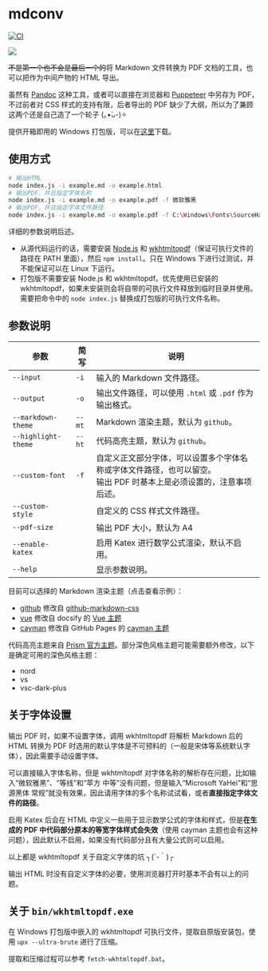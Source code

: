 # mdconv

[![CI](https://github.com/TransparentLC/mdconv/actions/workflows/ci.yml/badge.svg)](https://github.com/TransparentLC/mdconv/actions/workflows/ci.yml)

![](https://ae01.alicdn.com/kf/Hc12855789d4e4da9873ad1a75a7e97a1V.png)

~~不是第一个也不会是最后一个的~~将 Markdown 文件转换为 PDF 文档的工具，也可以把作为中间产物的 HTML 导出。

虽然有 [Pandoc](https://pandoc.org/) 这种工具，或者可以直接在浏览器和 [Puppeteer](https://github.com/puppeteer/puppeteer) 中另存为 PDF，不过前者对 CSS 样式的支持有限，后者导出的 PDF 缺少了大纲，所以为了兼顾这两个还是自己造了一个轮子 (｡•̀ᴗ-)✧

提供开箱即用的 Windows 打包版，可以在[这里](https://nightly.link/TransparentLC/mdconv/workflows/build/master/mdconv)下载。

## 使用方式

```bash
# 输出HTML
node index.js -i example.md -o example.html
# 输出PDF，并且指定字体名称
node index.js -i example.md -o example.pdf -f 微软雅黑
# 输出PDF，并且指定字体文件路径
node index.js -i example.md -o example.pdf -f C:\Windows\Fonts\SourceHanSansSC-Regular.otf
```

详细的参数说明后述。

* 从源代码运行的话，需要安装 [Node.js](https://nodejs.org/) 和 [wkhtmltopdf](https://wkhtmltopdf.org/downloads.html)（保证可执行文件的路径在 PATH 里面），然后 `npm install`。只在 Windows 下进行过测试，并不能保证可以在 Linux 下运行。
* 打包版不需要安装 Node.js 和 wkhtmltopdf。优先使用已安装的 wkhtmltopdf，如果未安装则会将自带的可执行文件释放到临时目录并使用。需要把命令中的 `node index.js` 替换成打包版的可执行文件名称。

## 参数说明

| 参数 | 简写 | 说明 |
| - | - | - |
| `--input` | `-i` | 输入的 Markdown 文件路径。 |
| `--output` | `-o` | 输出文件路径，可以使用 `.html` 或 `.pdf` 作为输出格式。 |
| `--markdown-theme` | `--mt` | Markdown 渲染主题，默认为 `github`。 |
| `--highlight-theme` | `--ht` | 代码高亮主题，默认为 `github`。 |
| `--custom-font` | `-f` | 自定义正文部分字体，可以设置多个字体名称或字体文件路径，也可以留空。<br>输出 PDF 时基本上是必须设置的，注意事项后述。 |
| `--custom-style` |  | 自定义的 CSS 样式文件路径。 |
| `--pdf-size` |  | 输出 PDF 大小，默认为 A4 |
| `--enable-katex` |  | 启用 Katex 进行数学公式渲染，默认不启用。 |
| `--help` |  | 显示参数说明。 |

目前可以选择的 Markdown 渲染主题（点击查看示例）：

* [github](https://s3plus.meituan.net/v1/mss_550586ef375b493da4aa79bebdfce4fa/csc-apply-file-web/prod/2021-07-22/a50a31dd-7386-4444-bd13-7f15fc71a591null) 修改自 [github-markdown-css](https://github.com/sindresorhus/github-markdown-css)
* [vue](https://s3plus.meituan.net/v1/mss_550586ef375b493da4aa79bebdfce4fa/csc-apply-file-web/prod/2021-07-22/373596b0-d0ba-466b-b2a4-c95aa2fd8c0fnull) 修改自 docsify 的 [Vue 主题](https://docsify.js.org/#/themes)
* [cayman](https://s3plus.meituan.net/v1/mss_550586ef375b493da4aa79bebdfce4fa/csc-apply-file-web/prod/2021-07-22/5659702e-0c2d-48f5-8704-a1905d086da9null) 修改自 GitHub Pages 的 [cayman 主题](https://github.com/pages-themes/cayman)

代码高亮主题来自 [Prism 官方主题](https://github.com/PrismJS/prism-themes)。部分深色风格主题可能需要额外修改，以下是确定可用的深色风格主题：

* nord
* vs
* vsc-dark-plus

## 关于字体设置

输出 PDF 时，如果不设置字体，调用 wkhtmltopdf 将解析 Markdown 后的 HTML 转换为 PDF 时选用的默认字体是不可预料的（一般是宋体等系统默认字体），因此需要手动设置字体。

可以直接输入字体名称，但是 wkhtmltopdf 对字体名称的解析存在问题，比如输入“微软雅黑”、“等线”和“苹方 中等”没有问题，但是输入“Microsoft YaHei”和“思源黑体 常规”就没有效果，因此请用字体的多个名称试试看，或者**直接指定字体文件的路径**。

启用 Katex 后会在 HTML 中定义一些用于显示数学公式的字体和样式，但是**在生成的 PDF 中代码部分原本的等宽字体样式会失效**（使用 cayman 主题也会有这种问题），因此默认不启用，如果没有代码部分且有大量公式则可以启用。

以上都是 wkhtmltopdf 关于自定义字体的坑 ┐(´-｀)┌

输出 HTML 时没有自定义字体的必要，使用浏览器打开时基本不会有以上的问题。

## 关于 `bin/wkhtmltopdf.exe`

在 Windows 打包版中嵌入的 wkhtmltopdf 可执行文件，提取自原版安装包，使用 `upx --ultra-brute` 进行了压缩。

提取和压缩过程可以参考 `fetch-wkhtmltopdf.bat`。